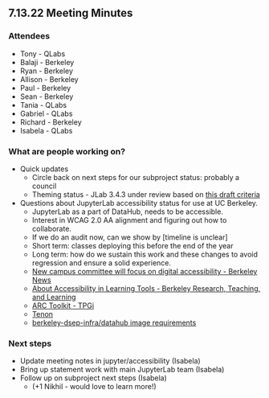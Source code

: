 ## 7.13.22 Meeting Minutes

### Attendees

- Tony - QLabs
- Balaji - Berkeley
- Ryan - Berkeley
- Allison - Berkeley
- Paul - Berkeley
- Sean - Berkeley
- Tania - QLabs
- Gabriel - QLabs
- Richard - Berkeley
- Isabela - QLabs

### What are people working on?

- Quick updates
    - Circle back on next steps for our subproject status: probably a council
    - Theming status - JLab 3.4.3 under review based on [this draft criteria](https://github.com/Quansight-Labs/accessibility/pull/9/files#diff-ae9e4a46a307e3234480f0684742137952fb1d181184643f8c52753f5f8579e1)
- Questions about JupyterLab accessibility status for use at UC Berkeley.
    - JupyterLab as a part of DataHub, needs to be accessible.
    - Interest in WCAG 2.0 AA alignment and figuring out how to collaborate.
    - If we do an audit now, can we show by [timeline is unclear]
    - Short term: classes deploying this before the end of the year
    - Long term: how do we sustain this work and these changes to avoid regression and ensure a solid experience.
    - [New campus committee will focus on digital accessibility - Berkeley News](https://news.berkeley.edu/2022/07/11/new-campus-committee-will-focus-on-digital-accessibility/)
    - [About Accessibility in Learning Tools - Berkeley Research, Teaching, and Learning](https://rtl.berkeley.edu)
    - [ARC Toolkit - TPGi](https://www.tpgi.com/arc-platform/arc-toolkit/)
    - [Tenon](https://tenon.io/)
    - [berkeley-dsep-infra/datahub image requirements](https://github.com/berkeley-dsep-infra/datahub/blob/staging/deployments/datahub/images/default/requirements.txt)

### Next steps

- Update meeting notes in jupyter/accessibility (Isabela)
- Bring up statement work with main JupyterLab team (Isabela)
- Follow up on subproject next steps (Isabela)
  - (+1 Nikhil - would love to learn more!)